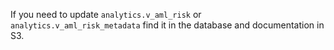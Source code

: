 If you need to update `analytics.v_aml_risk` or `analytics.v_aml_risk_metadata` find it in the database and documentation in S3.

